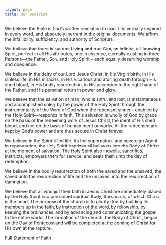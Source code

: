 ```yaml
---
layout: page
title: Our Doctrine
---
```

We believe the Bible is God’s written revelation to man. It is verbally inspired in every word, and absolutely inerrant in the original documents. We affirm the infallibility, sufficiency, and authority of Scripture.

We believe that there is but one Living and true God, an infinite, all-knowing Spirit, perfect in all His attributes, one in essence, eternally existing in three Persons—the Father, Son, and Holy Spirit – each equally deserving worship and obedience.

We believe in the deity of our Lord Jesus Christ, in His Virgin birth, in His sinless life, in His miracles, in His vicarious and atoning death through His shed blood, in His bodily resurrection, in His ascension to the right hand of the Father, and His personal return in power and glory.

We believe that the salvation of man, who is sinful and lost, is instantaneous and accomplished solely by the power of the Holy Spirit through the instrumentality of the Word of God when the repentant sinner—enabled by the Holy Spirit—responds in faith. This salvation is wholly of God by grace on the basis of the redeeming work of Jesus Christ, the merit of His shed blood, and not on the basis of human merit or works. All the redeemed are kept by God’s power and are thus secure in Christ forever.

We believe in the Spirit-filled life. As the supernatural and sovereign Agent in regeneration, the Holy Spirit baptizes all believers into the Body of Christ at the moment of salvation. The Holy Spirit also indwells, sanctifies, instructs, empowers them for service, and seals them unto the day of redemption.

We believe in the bodily resurrection of both the saved and the unsaved; the saved unto the resurrection of life and the unsaved unto the resurrection of damnation.

We believe that all who put their faith in Jesus Christ are immediately placed by the Holy Spirit into one united spiritual Body, the church, of which Christ is the head. The purpose of the church is to glorify God by building its members up in the faith, by instruction of the word, by fellowship, by keeping the ordinances, and by advancing and communicating the gospel to the entire world. The formation of the church, the Body of Christ, began on the Day of Pentecost and will be completed at the coming of Christ for His own at the rapture.

[Full Statement of Faith](http://www.sermonaudio.com/playarticle.asp?ID=1118)